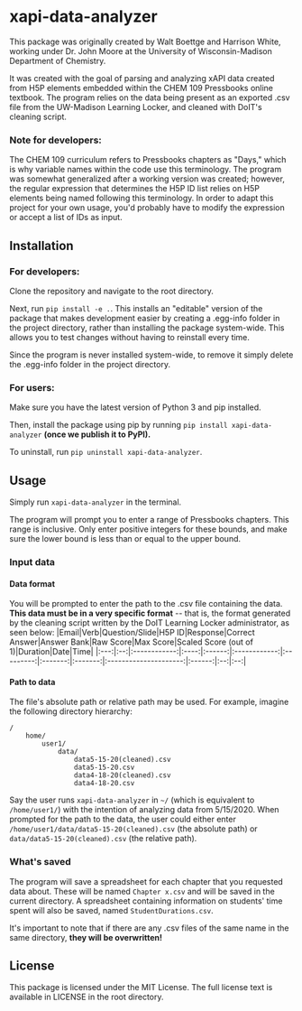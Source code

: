 # xapi-data-analyzer
This package was originally created by Walt Boettge and Harrison White, working under Dr. John Moore at the University of Wisconsin-Madison Department of Chemistry.

It was created with the goal of parsing and analyzing xAPI data created from H5P elements embedded within the CHEM 109 Pressbooks online textbook. The program relies on the data being present as an exported .csv file from the UW-Madison Learning Locker, and cleaned with DoIT's cleaning script.

### Note for developers: 
The CHEM 109 curriculum refers to Pressbooks chapters as "Days," which is why variable names within the code use this terminology. The program was somewhat generalized after a working version was created; however, the regular expression that determines the H5P ID list relies on H5P elements being named following this terminology. In order to adapt this project for your own usage, you'd probably have to modify the expression or accept a list of IDs as input.

## Installation
### For developers: 
Clone the repository and navigate to the root directory.

Next, run `pip install -e .`. This installs an "editable" version of the package that makes development easier by creating a .egg-info folder in the project directory, rather than installing the package system-wide. This allows you to test changes without having to reinstall every time.

Since the program is never installed system-wide, to remove it simply delete the .egg-info folder in the project directory.

### For users:
Make sure you have the latest version of Python 3 and pip installed.

Then, install the package using pip by running `pip install xapi-data-analyzer` __(once we publish it to PyPI).__

To uninstall, run `pip uninstall xapi-data-analyzer`.

## Usage
Simply run `xapi-data-analyzer` in the terminal.

The program will prompt you to enter a range of Pressbooks chapters. This range is inclusive. Only enter positive integers for these bounds, and make sure the lower bound is less than or equal to the upper bound.

### Input data
#### Data format
You will be prompted to enter the path to the .csv file containing the data. __This data must be in a very specific format__ -- that is, the format generated by the cleaning script written by the DoIT Learning Locker administrator, as seen below:
|Email|Verb|Question/Slide|H5P ID|Response|Correct Answer|Answer Bank|Raw Score|Max Score|Scaled Score (out of 1)|Duration|Date|Time|
|:---:|:--:|:------------:|:----:|:------:|:------------:|:---------:|:-------:|:-------:|:---------------------:|:------:|:--:|:--:|

#### Path to data
The file's absolute path or relative path may be used. For example, imagine the following directory hierarchy:
```
/
    home/
        user1/
            data/
                data5-15-20(cleaned).csv
                data5-15-20.csv
                data4-18-20(cleaned).csv
                data4-18-20.csv
```

Say the user runs `xapi-data-analyzer` in `~/` (which is equivalent to `/home/user1/`) with the intention of analyzing data from 5/15/2020. When prompted for the path to the data, the user could either enter `/home/user1/data/data5-15-20(cleaned).csv` (the absolute path) or `data/data5-15-20(cleaned).csv` (the relative path).

### What's saved
The program will save a spreadsheet for each chapter that you requested data about. These will be named `Chapter x.csv` and will be saved in the current directory. A spreadsheet containing information on students' time spent will also be saved, named `StudentDurations.csv`.

It's important to note that if there are any .csv files of the same name in the same directory, __they will be overwritten!__
## License
This package is licensed under the MIT License. The full license text is available in LICENSE in the root directory.